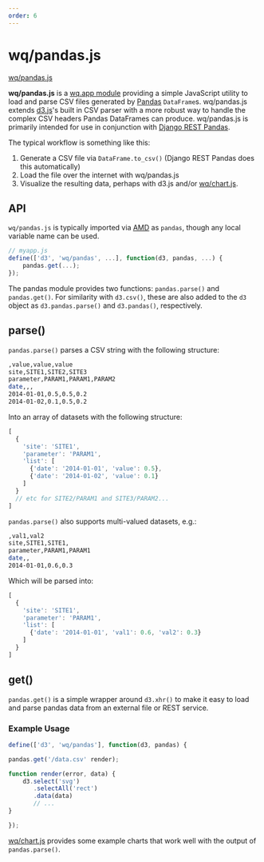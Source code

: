 ```yaml
---
order: 6
---
```


wq/pandas.js
============

[wq/pandas.js]

**wq/pandas.js** is a [wq.app module] providing a simple JavaScript utility to load and parse CSV files generated by [Pandas] `DataFrame`s.  wq/pandas.js extends [d3.js]'s built in CSV parser with a more robust way to handle the complex CSV headers Pandas DataFrames can produce.  wq/pandas.js is primarily intended for use in conjunction with [Django REST Pandas].

The typical workflow is something like this:

 1. Generate a CSV file via `DataFrame.to_csv()` (Django REST Pandas does this automatically)
 2. Load the file over the internet with wq/pandas.js
 3. Visualize the resulting data, perhaps with d3.js and/or [wq/chart.js].

## API

`wq/pandas.js` is typically imported via [AMD] as `pandas`, though any local variable name can be used.

```javascript
// myapp.js
define(['d3', 'wq/pandas', ...], function(d3, pandas, ...) {
    pandas.get(...);
});
```

The pandas module provides two functions: `pandas.parse()` and `pandas.get()`.  For similarity with `d3.csv()`, these are also added to the `d3` object as `d3.pandas.parse()` and `d3.pandas()`, respectively.

## parse()

`pandas.parse()` parses a CSV string with the following structure:

```bash
,value,value,value
site,SITE1,SITE2,SITE3
parameter,PARAM1,PARAM1,PARAM2
date,,,
2014-01-01,0.5,0.5,0.2
2014-01-02,0.1,0.5,0.2
```

Into an array of datasets with the following structure:
```javascript
[
  {
    'site': 'SITE1',
    'parameter': 'PARAM1',
    'list': [
      {'date': '2014-01-01', 'value': 0.5},
      {'date': '2014-01-02', 'value': 0.1}
    ]
  }
  // etc for SITE2/PARAM1 and SITE3/PARAM2...
]
```

`pandas.parse()` also supports multi-valued datasets, e.g.:

```bash
,val1,val2
site,SITE1,SITE1,
parameter,PARAM1,PARAM1
date,,
2014-01-01,0.6,0.3
```
Which will be parsed into:

```javascript
[
  {
    'site': 'SITE1',
    'parameter': 'PARAM1',
    'list': [
      {'date': '2014-01-01', 'val1': 0.6, 'val2': 0.3}
    ]
  }
]
```

## get()

`pandas.get()` is a simple wrapper around `d3.xhr()` to make it easy to load and parse pandas data from an external file or REST service.

### Example Usage

```javascript
define(['d3', 'wq/pandas'], function(d3, pandas) {

pandas.get('/data.csv' render);

function render(error, data) {
    d3.select('svg')
       .selectAll('rect')
       .data(data)
       // ...
}

});

```

[wq/chart.js] provides some example charts that work well with the output of `pandas.parse()`.

[wq/pandas.js]: https://github.com/wq/wq.app/blob/master/js/wq/pandas.js
[AMD]: https://wq.io/docs/amd
[Pandas]: http://pandas.pydata.org
[d3.js]: http://d3js.org/
[wq.app module]: https://wq.io/docs/app
[wq/chart.js]: https://wq.io/docs/chart-js
[Django REST Pandas]: https://github.com/wq/django-rest-pandas
